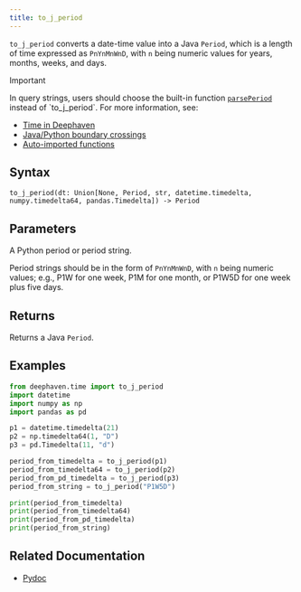 ```yaml
---
title: to_j_period
---
```


`to_j_period` converts a date-time value into a Java `Period`, which is a length of time expressed as `PnYnMnWnD`, with `n` being numeric values for years, months, weeks, and days.

> [!IMPORTANT]
> In query strings, users should choose the built-in function [`parsePeriod`](https://deephaven.io/core/javadoc/io/deephaven/time/DateTimeUtils.html#parsePeriod(java.lang.String)) instead of `to_j_period`. For more information, see:
>
> - [Time in Deephaven](../../../conceptual/time-in-deephaven.md)
> - [Java/Python boundary crossings](../../../conceptual/python-java-boundary.md)
> - [Auto-imported functions](../../query-language/query-library/auto-imported-functions.md)

## Syntax

```
to_j_period(dt: Union[None, Period, str, datetime.timedelta, numpy.timedelta64, pandas.Timedelta]) -> Period
```

## Parameters

<ParamTable>
<Param name="s" type="str">

A Python period or period string.

Period strings should be in the form of `PnYnMnWnD`, with `n` being numeric values; e.g., P1W for one week, P1M for one month, or P1W5D for one week plus five days.

</Param>
</ParamTable>

## Returns

Returns a Java `Period`.

## Examples

```python order=null
from deephaven.time import to_j_period
import datetime
import numpy as np
import pandas as pd

p1 = datetime.timedelta(21)
p2 = np.timedelta64(1, "D")
p3 = pd.Timedelta(11, "d")

period_from_timedelta = to_j_period(p1)
period_from_timedelta64 = to_j_period(p2)
period_from_pd_timedelta = to_j_period(p3)
period_from_string = to_j_period("P1W5D")

print(period_from_timedelta)
print(period_from_timedelta64)
print(period_from_pd_timedelta)
print(period_from_string)
```

## Related Documentation

- [Pydoc](/core/pydoc/code/deephaven.time.html#deephaven.time.to_j_period)
